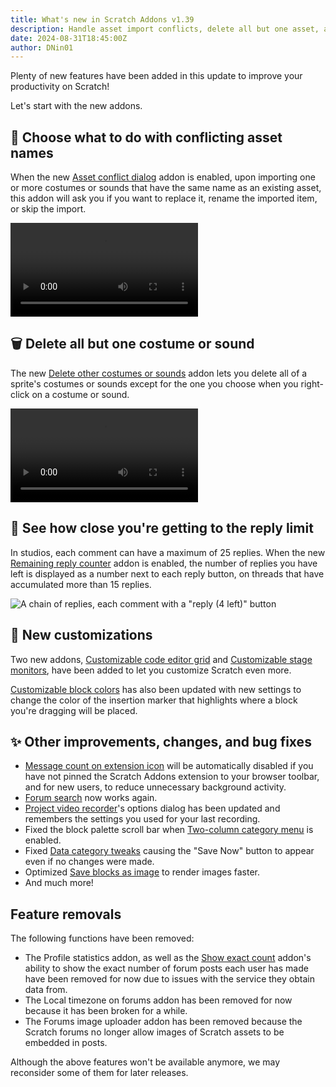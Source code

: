 ```yaml
---
title: What's new in Scratch Addons v1.39
description: Handle asset import conflicts, delete all but one asset, and more.
date: 2024-08-31T18:45:00Z
author: DNin01
---
```


Plenty of new features have been added in this update to improve your productivity on Scratch!

Let's start with the new addons.

## 📄 Choose what to do with conflicting asset names

When the new [Asset conflict dialog](https://scratch.mit.edu/scratch-addons-extension/settings#addon-asset-conflict-dialog) addon is enabled, upon importing one or more costumes or sounds that have the same name as an existing asset, this addon will ask you if you want to replace it, rename the imported item, or skip the import.

<video src="/assets/img/blog/v1-39-released/import-and-replace.mp4" controls type="video/mp4" autoplay loop></video>

## 🗑️ Delete all but one costume or sound

The new [Delete other costumes or sounds](https://scratch.mit.edu/scratch-addons-extension/settings#addon-delete-others) addon lets you delete all of a sprite's costumes or sounds except for the one you choose when you right-click on a costume or sound.

<video src="/assets/img/blog/v1-39-released/delete-others.mp4" controls type="video/mp4" autoplay loop></video>

## 🔮 See how close you're getting to the reply limit

In studios, each comment can have a maximum of 25 replies. When the new [Remaining reply counter](https://scratch.mit.edu/scratch-addons-extension/settings#addon-remaining-replies) addon is enabled, the number of replies you have left is displayed as a number next to each reply button, on threads that have accumulated more than 15 replies.

![A chain of replies, each comment with a "reply (4 left)" button](/assets/img/blog/v1-39-released/reply-chain.png)

## 🎨 New customizations

Two new addons, [Customizable code editor grid](https://scratch.mit.edu/scratch-addons-extension/settings#addon-workspace-dots) and [Customizable stage monitors](https://scratch.mit.edu/scratch-addons-extension/settings#addon-stage-monitor), have been added to let you customize Scratch even more.

[Customizable block colors](https://scratch.mit.edu/scratch-addons-extension/settings#addon-editor-theme3) has also been updated with new settings to change the color of the insertion marker that highlights where a block you're dragging will be placed.

## ✨ Other improvements, changes, and bug fixes

- [Message count on extension icon](https://scratch.mit.edu/scratch-addons-extension/settings#addon-msg-count-badge) will be automatically disabled if you have not pinned the Scratch Addons extension to your browser toolbar, and for new users, to reduce unnecessary background activity.
- [Forum search](https://scratch.mit.edu/scratch-addons-extension/settings#addon-forum-search) now works again.
- [Project video recorder](https://scratch.mit.edu/scratch-addons-extension/settings#addon-mediarecorder)'s options dialog has been updated and remembers the settings you used for your last recording.
- Fixed the block palette scroll bar when [Two-column category menu](https://scratch.mit.edu/scratch-addons-extension/settings#addon-columns) is enabled.
- Fixed [Data category tweaks](https://scratch.mit.edu/scratch-addons-extension/settings#addon-data-category-tweaks-v2) causing the "Save Now" button to appear even if no changes were made.
- Optimized [Save blocks as image](https://scratch.mit.edu/scratch-addons-extension/settings#addon-blocks2image) to render images faster.
- And much more!

## Feature removals

The following functions have been removed:
- The Profile statistics addon, as well as the [Show exact count](https://scratch.mit.edu/scratch-addons-extension/settings#addon-exact-count) addon's ability to show the exact number of forum posts each user has made have been removed for now due to issues with the service they obtain data from.
- The Local timezone on forums addon has been removed for now because it has been broken for a while.
- The Forums image uploader addon has been removed because the Scratch forums no longer allow images of Scratch assets to be embedded in posts.

Although the above features won't be available anymore, we may reconsider some of them for later releases.
